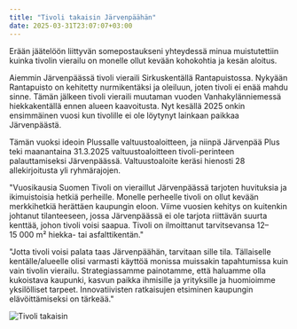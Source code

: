 ```yaml
---
title: "Tivoli takaisin Järvenpäähän"
date: 2025-03-31T23:07:07+03:00
---
```


Erään jäätelöön liittyvän somepostaukseni yhteydessä minua
muistutettiin kuinka tivolin vierailu on monelle ollut kevään
kohokohtia ja kesän aloitus.

Aiemmin Järvenpäässä tivoli vieraili Sirkuskentällä Rantapuistossa.
Nykyään Rantapuisto on kehitetty nurmikentäksi ja oleiluun, joten
tivoli ei enää mahdu sinne.  Tämän jälkeen tivoli vieraili muutaman
vuoden Vanhakylänniemessä hiekkakentällä ennen alueen kaavoitusta.
Nyt kesällä 2025 onkin ensimmäinen vuosi kun tivolille ei ole löytynyt
lainkaan paikkaa Järvenpäästä.

Tämän vuoksi ideoin Plussalle valtuustoaloitteen, ja niinpä Järvenpää
Plus teki maanantaina 31.3.2025 valtuustoaloitteen tivoli-perinteen
palauttamiseksi Järvenpäässä.  Valtuustoaloite keräsi hienosti 28
allekirjoitusta yli ryhmärajojen.

"Vuosikausia Suomen Tivoli on vieraillut Järvenpäässä tarjoten
huvituksia ja ikimuistoisia hetkiä perheille. Monelle perheelle tivoli
on ollut kevään merkkihetkiä herättäen kaupungin eloon.  Viime vuosien
kehitys on kuitenkin johtanut tilanteeseen, jossa Järvenpäässä ei ole
tarjota riittävän suurta kenttää, johon tivoli voisi saapua.  Tivoli
on ilmoittanut tarvitsevansa 12–15&nbsp;000 m² hiekka- tai asfalttikentän."

"Jotta tivoli voisi palata taas Järvenpäähän, tarvitaan sille
tila. Tällaiselle kentälle/alueelle olisi varmasti käyttöä monissa
muissakin tapahtumissa kuin vain tivolin vierailu.  Strategiassamme
painotamme, että haluamme olla kukoistava kaupunki, kasvun paikka
ihmisille ja yrityksille ja huomioimme yksilölliset
tarpeet. Innovatiivisten ratkaisujen etsiminen kaupungin
elävöittämiseksi on tärkeää."

![Tivoli takaisin](/tivoli_takaisin.jpg)
